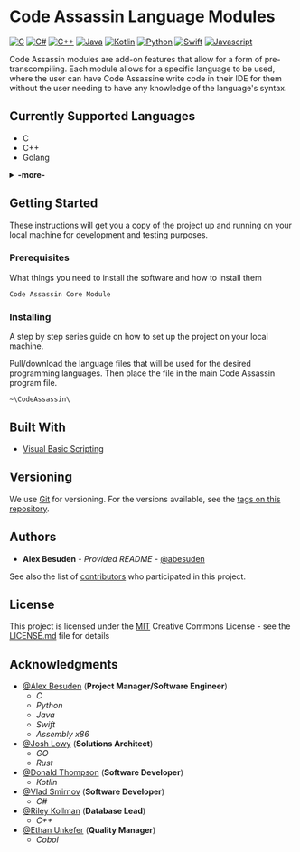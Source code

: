 # Code Assassin Language Modules

[![C](https://img.shields.io/badge/C-supported-informational.svg)](https://github.com/Abesuden/Software-Engineering/tree/master/languageModules/C)
[![C#](https://img.shields.io/badge/C%23-supported-informational.svg)](https://github.com/Abesuden/Software-Engineering/tree/master/languageModules/CS)
[![C++](https://img.shields.io/badge/C++-supported-informational.svg)](https://github.com/Abesuden/Software-Engineering/tree/master/languageModules/Cpp)
[![Java](https://img.shields.io/badge/Java-supported-informational.svg)](https://github.com/Abesuden/Software-Engineering/tree/master/languageModules/Java)
[![Kotlin](https://img.shields.io/badge/Kotlin-supported-informational.svg)](https://github.com/Abesuden/Software-Engineering/tree/master/languageModules/Kotlin)
[![Python](https://img.shields.io/badge/Python-supported-informational.svg)](https://github.com/Abesuden/Software-Engineering/tree/master/languageModules/Python)
[![Swift](https://img.shields.io/badge/Swift-supported-informational.svg)](https://github.com/Abesuden/Software-Engineering/tree/master/languageModules/Swift)
[![Javascript](https://img.shields.io/badge/Javascript-supported-informational.svg)](https://github.com/Abesuden/Software-Engineering/tree/master/languageModules/Javascript)

Code Assassin modules are add-on features that allow for a form of pre-transcompiling. Each module allows for a specific language to be used, where the user can have Code Assassine write code in their IDE for them without the user needing to have any knowledge of the language's syntax.

## Currently Supported Languages

 - C
 - C++
 - Golang
<details>
<summary><strong>-more-</strong></summary>
 
 - Java
 - Kotlin
 - Python
 - Rust
 - Swift
 - Javascript
 
</details>

## Getting Started

These instructions will get you a copy of the project up and running on your local machine for development and testing purposes.

### Prerequisites

What things you need to install the software and how to install them

```
Code Assassin Core Module
```

### Installing

A step by step series guide on how to set up the project on your local machine.

Pull/download the language files that will be used for the desired programming languages. Then place the file in the main Code Assassin program file.

```
~\CodeAssassin\
```

## Built With

* [Visual Basic Scripting](https://ss64.com/vb/)

## Versioning

We use [Git](https://git-scm.com/doc) for versioning. For the versions available, see the [tags on this repository](https://github.com/software-engineering/tags).

## Authors

* **Alex Besuden** - *Provided README* - [@abesuden](https://github.com/abesuden)

See also the list of [contributors](https://github.com/abesuden/software-engineering/contributors) who participated in this project.

## License

This project is licensed under the [MIT](LICENSE.md) Creative Commons License - see the [LICENSE.md](LICENSE.md) file for details

## Acknowledgments

* [@Alex Besuden](https://github.com/abesuden) (**Project Manager/Software Engineer**)
    * *C*
    * *Python*
    * *Java*
    * *Swift*
    * *Assembly x86*
* [@Josh Lowy](https://github.com/DLJ42) (**Solutions Architect**)
    * *GO*
    * *Rust*
* [@Donald Thompson](https://github.com/dthompsonii) (**Software Developer**)
    * *Kotlin*
* [@Vlad Smirnov](https://github.com/Pr0vlad) (**Software Developer**)
    * *C#*
* [@Riley Kollman](https://github.com/kr-1) (**Database Lead**)
    * *C++*
* [@Ethan Unkefer](https://github.com/eunkefer) (**Quality Manager**)
    * *Cobol*

